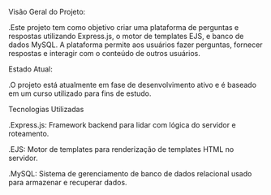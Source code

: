 Visão Geral do Projeto:

   .Este projeto tem como objetivo criar uma plataforma de perguntas e respostas utilizando Express.js, o motor de templates EJS, e banco de dados MySQL. A plataforma permite aos         usuários fazer perguntas, fornecer respostas e interagir com o conteúdo de outros usuários.

Estado Atual:

   .O projeto está atualmente em fase de desenvolvimento ativo e é baseado em um curso utilizado para fins de estudo.

Tecnologias Utilizadas

   .Express.js: Framework backend para lidar com lógica do servidor e roteamento.

   .EJS: Motor de templates para renderização de templates HTML no servidor.

   .MySQL: Sistema de gerenciamento de banco de dados relacional usado para armazenar e recuperar dados.
